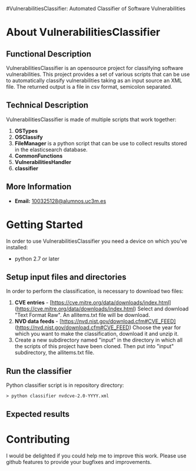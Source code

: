 
#VulnerabilitiesClassifier: Automated Classifier of Software Vulnerabilities

About VulnerabilitiesClassifier
============

Functional Description
----------------------

VulnerabilitiesClassifier is an opensource project for classifying software vulnerabilities. This project provides a set of various scripts that can be use to automatically classify vulnerabilities taking as an input source an XML file. The returned output is a file in csv format, semicolon separated.

Technical Description
---------------------

VulnerabilitiesClassifier is made of multiple scripts that work together:

1. **OSTypes**
2. **OSClassify**
3. **FileManager** is a python script that can be use to collect results stored in the elasticsearch database.
4. **CommonFunctions**
5. **VulnerabilitiesHandler** 
6. **classifier** 

More Information
----------------

* **Email:** [100325128@alumnos.uc3m.es](100325128@alumnos.uc3m.es)

Getting Started
===============

In order to use VulnerabilitiesClassifier you need a device on which you've installed:

* python 2.7 or later

Setup input files and directories
----------------------------------

In order to perform the classification, is necessary to download two files: 

1. **CVE entries** - [https://cve.mitre.org/data/downloads/index.html] (https://cve.mitre.org/data/downloads/index.html)
  Select and download "Text Format Raw". An allitems.txt file will be download.  
2. **NVD data feeds** - [https://nvd.nist.gov/download.cfm#CVE_FEED] (https://nvd.nist.gov/download.cfm#CVE_FEED)
  Choose the year for which you want to make the classification, download it and unzip it.
3. Create a new subdirectory named "input" in the directory in which all the scripts of this project have been cloned. Then put into "input" subdirectory, the allitems.txt file.

Run the classifier
----------------------------------

Python classifier script is in repository directory:

    > python classifier nvdcve-2.0-YYYY.xml

Expected results
----------------------------------

Contributing
============

I would be delighted if you could help me to improve this work.
Please use github features to provide your bugfixes and improvements.

